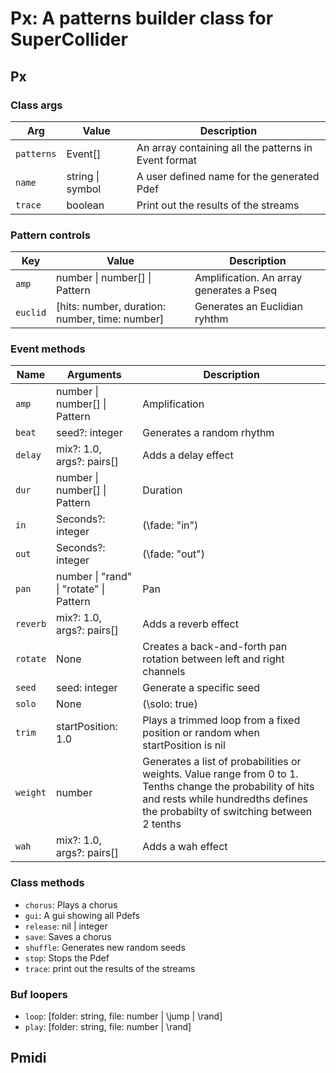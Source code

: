 # Px: A patterns builder class for SuperCollider

## Px

### Class args

| Arg        | Value            | Description                                          |
| ---------- | ---------------- | ---------------------------------------------------- |
| `patterns` | Event[]          | An array containing all the patterns in Event format |
| `name`     | string \| symbol | A user defined name for the generated Pdef           |
| `trace`    | boolean          | Print out the results of the streams                 |

### Pattern controls

| Key      | Value                                          | Description                              |
| -------- | ---------------------------------------------- | ---------------------------------------- |
| `amp`    | number \| number[] \| Pattern                  | Amplification. An array generates a Pseq |
| `euclid` | [hits: number, duration: number, time: number] | Generates an Euclidian ryhthm            |

### Event methods

| Name     | Arguments                               | Description                                                                                                                                                                                  |
| -------- | --------------------------------------- | -------------------------------------------------------------------------------------------------------------------------------------------------------------------------------------------- |
| `amp`    | number \| number[] \| Pattern           | Amplification                                                                                                                                                                                |
| `beat`   | seed?: integer                          | Generates a random rhythm                                                                                                                                                                    |
| `delay`  | mix?: 1.0, args?: pairs[]               | Adds a delay effect                                                                                                                                                                          |
| `dur`    | number \| number[] \| Pattern           | Duration                                                                                                                                                                                     |
| `in`     | Seconds?: integer                       | (\fade: "in")                                                                                                                                                                                |
| `out`    | Seconds?: integer                       | (\fade: "out")                                                                                                                                                                               |
| `pan`    | number \| "rand" \| "rotate" \| Pattern | Pan                                                                                                                                                                                          |
| `reverb` | mix?: 1.0, args?: pairs[]               | Adds a reverb effect                                                                                                                                                                         |
| `rotate` | None                                    | Creates a back-and-forth pan rotation between left and right channels                                                                                                                        |
| `seed`   | seed: integer                           | Generate a specific seed                                                                                                                                                                     |
| `solo`   | None                                    | (\solo: true)                                                                                                                                                                                |
| `trim`   | startPosition: 1.0                      | Plays a trimmed loop from a fixed position or random when startPosition is nil                                                                                                               |
| `weight` | number                                  | Generates a list of probabilities or weights. Value range from 0 to 1. Tenths change the probability of hits and rests while hundredths defines the probabilty of switching between 2 tenths |
| `wah`    | mix?: 1.0, args?: pairs[]               | Adds a wah effect                                                                                                                                                                            |

### Class methods

- `chorus`: Plays a chorus
- `gui`: A gui showing all Pdefs
- `release`: nil | integer
- `save`: Saves a chorus
- `shuffle`: Generates new random seeds
- `stop`: Stops the Pdef
- `trace`: print out the results of the streams

### Buf loopers

- `loop`: [folder: string, file: number | \jump | \rand]
- `play`: [folder: string, file: number | \rand]

## Pmidi
